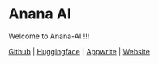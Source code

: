 
# Anana AI

Welcome to Anana-AI !!!


[Github](https://github.com/AnanaAI) | [Huggingface](https://huggingface.co/Anana-AI) | [Appwrite](https://cloud.appwrite.io/console/project-fra-anana/overview/platforms) | [Website](https://anana.spikingneurons.com)